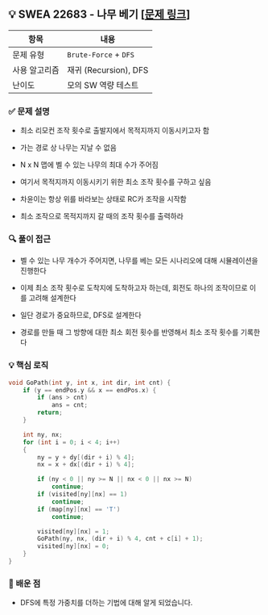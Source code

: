 ## 💡 SWEA 22683 - 나무 베기 [[문제 링크](https://swexpertacademy.com/main/code/userProblem/userProblemDetail.do?contestProbId=AZIyCYJ6p30DFAQP)]

| 항목 | 내용 |
|------|------|
| 문제 유형 | `Brute-Force` + `DFS` |
| 사용 알고리즘 | 재귀 (Recursion), DFS |
| 난이도 | 모의 SW 역량 테스트 |

### ✅ 문제 설명
- 최소 리모컨 조작 횟수로 출발지에서 목적지까지 이동시키고자 함

- 가는 경로 상 나무는 지날 수 없음

- N x N 맵에 벨 수 있는 나무의 최대 수가 주어짐

- 여기서 목적지까지 이동시키기 위한 최소 조작 횟수를 구하고 싶음

- 차윤이는 항상 위를 바라보는 상태로 RC카 조작을 시작함

- 최소 조작으로 목적지까지 갈 때의 조작 횟수를 출력하라

### 🔍 풀이 접근
- 벨 수 있는 나무 개수가 주어지면, 나무를 베는 모든 시나리오에 대해 시뮬레이션을 진행한다

- 이제 최소 조작 횟수로 도착지에 도착하고자 하는데, 회전도 하나의 조작이므로 이를 고려해 설계한다

- 일단 경로가 중요하므로, DFS로 설계한다

- 경로를 만들 때 그 방향에 대한 최소 회전 횟수를 반영해서 최소 조작 횟수를 기록한다

### 💡 핵심 로직
```cpp
void GoPath(int y, int x, int dir, int cnt) {
	if (y == endPos.y && x == endPos.x) {
		if (ans > cnt)
			ans = cnt;
		return;
	}

	int ny, nx;
	for (int i = 0; i < 4; i++)
	{
		ny = y + dy[(dir + i) % 4];
		nx = x + dx[(dir + i) % 4];

		if (ny < 0 || ny >= N || nx < 0 || nx >= N)
			continue;
		if (visited[ny][nx] == 1)
			continue;
		if (map[ny][nx] == 'T')
			continue;

		visited[ny][nx] = 1;
		GoPath(ny, nx, (dir + i) % 4, cnt + c[i] + 1);
		visited[ny][nx] = 0;
	}
}
```

### 📌 배운 점
- DFS에 특정 가중치를 더하는 기법에 대해 알게 되었습니다.
